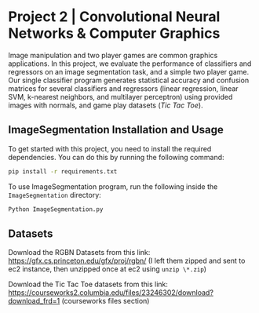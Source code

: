 # Project 2 | Convolutional Neural Networks & Computer Graphics
 Image manipulation and two player games are common graphics applications. In this project, we
 evaluate the performance of classifiers and regressors on an image segmentation task, and
 a simple two player game. Our single classifier program generates statistical accuracy and
 confusion matrices for several classifiers and regressors (linear regression, linear SVM, k-nearest
 neighbors, and multilayer perceptron) using provided images with normals, and game play datasets
 (*Tic Tac Toe*). 

## ImageSegmentation Installation and Usage

To get started with this project, you need to install the required dependencies. You can do this by running the following command:

```bash
pip install -r requirements.txt
```

To use ImageSegmentation program, run the following inside the `ImageSegmentation` directory:

```bash
Python ImageSegmentation.py
```

## Datasets 
Download the RGBN Datasets from this link: https://gfx.cs.princeton.edu/gfx/proj/rgbn/ (I left them zipped and sent to ec2 instance, then unzipped once at ec2 using ```unzip \*.zip```)

Download the Tic Tac Toe datasets from this link: https://courseworks2.columbia.edu/files/23246302/download?download_frd=1 (courseworks files section)
